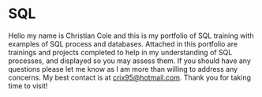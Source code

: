 # SQL

Hello my name is Christian Cole and this is my portfolio of SQL training with examples of SQL process and databases. Attached in this portfolio are trainings and projects completed to help in my understanding of SQL processes, and displayed so you may assess them. If you should have any questions please let me know as I am more than willing to address any concerns. My best contact is at crix95@hotmail.com. Thank you for taking time to visit! 
